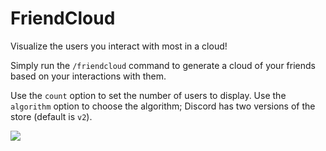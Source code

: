 # FriendCloud

Visualize the users you interact with most in a cloud!

Simply run the `/friendcloud` command to generate a cloud of your friends based on your interactions with them.

Use the `count` option to set the number of users to display. Use the `algorithm` option to choose the algorithm; Discord has two versions of the store (default is `v2`).

![](https://private-user-images.githubusercontent.com/87046111/455022939-ee83fcaf-0c71-4234-868c-23a2efb10351.png)

